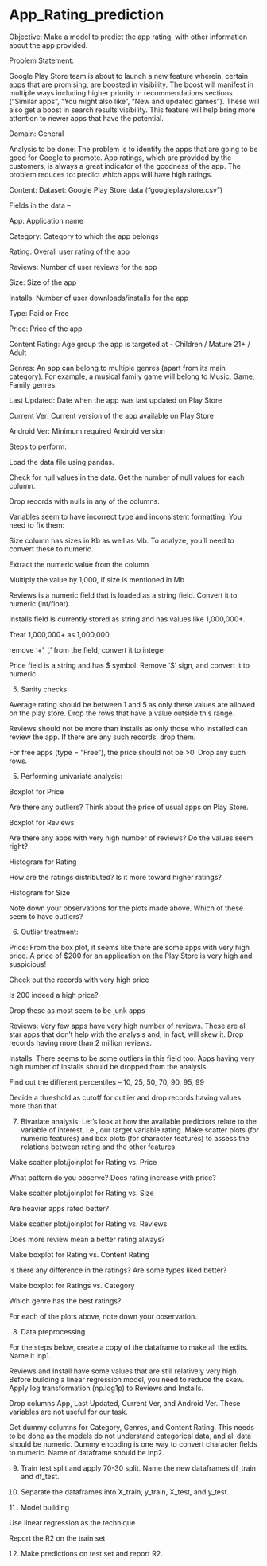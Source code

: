# App_Rating_prediction
Objective: Make a model to predict the app rating, with other information about the app provided.

Problem Statement:

Google Play Store team is about to launch a new feature wherein, certain apps that are promising, are boosted in visibility. The boost will manifest in multiple ways including higher priority in recommendations sections (“Similar apps”, “You might also like”, “New and updated games”). These will also get a boost in search results visibility.  This feature will help bring more attention to newer apps that have the potential.

Domain: General

Analysis to be done: The problem is to identify the apps that are going to be good for Google to promote. App ratings, which are provided by the customers, is always a great indicator of the goodness of the app. The problem reduces to: predict which apps will have high ratings.

Content: Dataset: Google Play Store data (“googleplaystore.csv”)

Fields in the data –

App: Application name

Category: Category to which the app belongs 

Rating: Overall user rating of the app

Reviews: Number of user reviews for the app

Size: Size of the app

Installs: Number of user downloads/installs for the app

Type: Paid or Free

Price: Price of the app

Content Rating: Age group the app is targeted at - Children / Mature 21+ / Adult

Genres: An app can belong to multiple genres (apart from its main category). For example, a musical family game will belong to Music, Game, Family genres.

Last Updated: Date when the app was last updated on Play Store

Current Ver: Current version of the app available on Play Store

Android Ver: Minimum required Android version

 

Steps to perform:

Load the data file using pandas. 

Check for null values in the data. Get the number of null values for each column.

Drop records with nulls in any of the columns. 

Variables seem to have incorrect type and inconsistent formatting. You need to fix them: 

Size column has sizes in Kb as well as Mb. To analyze, you’ll need to convert these to numeric.

Extract the numeric value from the column

Multiply the value by 1,000, if size is mentioned in Mb

Reviews is a numeric field that is loaded as a string field. Convert it to numeric (int/float).

Installs field is currently stored as string and has values like 1,000,000+. 

Treat 1,000,000+ as 1,000,000

remove ‘+’, ‘,’ from the field, convert it to integer

Price field is a string and has $ symbol. Remove ‘$’ sign, and convert it to numeric.

5. Sanity checks:

Average rating should be between 1 and 5 as only these values are allowed on the play store. Drop the rows that have a value outside this range.

Reviews should not be more than installs as only those who installed can review the app. If there are any such records, drop them.

For free apps (type = “Free”), the price should not be >0. Drop any such rows.

5. Performing univariate analysis: 

Boxplot for Price

Are there any outliers? Think about the price of usual apps on Play Store.

Boxplot for Reviews

Are there any apps with very high number of reviews? Do the values seem right?

Histogram for Rating

How are the ratings distributed? Is it more toward higher ratings?

Histogram for Size

Note down your observations for the plots made above. Which of these seem to have outliers?

 

6. Outlier treatment: 

Price: From the box plot, it seems like there are some apps with very high price. A price of $200 for an application on the Play Store is very high and suspicious!

Check out the records with very high price

Is 200 indeed a high price?

Drop these as most seem to be junk apps

Reviews: Very few apps have very high number of reviews. These are all star apps that don’t help with the analysis and, in fact, will skew it. Drop records having more than 2 million reviews.

Installs:  There seems to be some outliers in this field too. Apps having very high number of installs should be dropped from the analysis.

Find out the different percentiles – 10, 25, 50, 70, 90, 95, 99

Decide a threshold as cutoff for outlier and drop records having values more than that

7. Bivariate analysis: Let’s look at how the available predictors relate to the variable of interest, i.e., our target variable rating. Make scatter plots (for numeric features) and box plots (for character features) to assess the relations between rating and the other features.

Make scatter plot/joinplot for Rating vs. Price

What pattern do you observe? Does rating increase with price?

Make scatter plot/joinplot for Rating vs. Size

Are heavier apps rated better?

Make scatter plot/joinplot for Rating vs. Reviews

Does more review mean a better rating always?

Make boxplot for Rating vs. Content Rating

Is there any difference in the ratings? Are some types liked better?

Make boxplot for Ratings vs. Category

Which genre has the best ratings?

For each of the plots above, note down your observation.

8. Data preprocessing

For the steps below, create a copy of the dataframe to make all the edits. Name it inp1.

Reviews and Install have some values that are still relatively very high. Before building a linear regression model, you need to reduce the skew. Apply log transformation (np.log1p) to Reviews and Installs.

Drop columns App, Last Updated, Current Ver, and Android Ver. These variables are not useful for our task.

Get dummy columns for Category, Genres, and Content Rating. This needs to be done as the models do not understand categorical data, and all data should be numeric. Dummy encoding is one way to convert character fields to numeric. Name of dataframe should be inp2.

9. Train test split  and apply 70-30 split. Name the new dataframes df_train and df_test.

10. Separate the dataframes into X_train, y_train, X_test, and y_test.

11 . Model building

Use linear regression as the technique

Report the R2 on the train set

12. Make predictions on test set and report R2.
